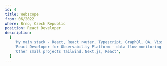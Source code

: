 ```yaml
---
id: 4
title: Webscope
from: 06/2022
where: Brno, Czech Republic
position: React Developer
description:
  [
    'My main stack - React, React router, Typescript, GraphQl, QA, Visx and Next.js.',
    'React Developer for Observability Platform - data flow monitoring.',
    'Other small projects Tailwind, Next.js, React',
  ]
---
```

